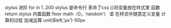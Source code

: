 stylus 进阶
for in 1..200
stylus 是命令行 革命了css
{}将变量放在样式里
函数 return
stylus 内置函数
floor math（0，‘random’）
埿
在样式中随意定义变量 计算的过程
加减运算  unit($left,'px')-50px